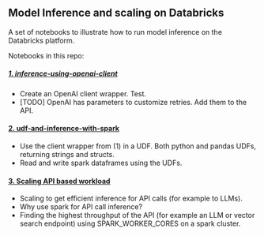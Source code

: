 ## Model Inference and scaling on Databricks

A set of notebooks to illustrate how to run model inference on the Databricks platform.

Notebooks in this repo:

##### [1. inference-using-openai-client](https://e2-demo-field-eng.cloud.databricks.com/?o=1444828305810485#notebook/4251323330573501)

 - Create an OpenAI client wrapper. Test.
 - [TODO] OpenAI has parameters to customize retries. Add them to the API.

#### [2. udf-and-inference-with-spark](https://e2-demo-field-eng.cloud.databricks.com/?o=1444828305810485#notebook/4251323330638003)

 - Use the client wrapper from (1) in a UDF. Both python and pandas UDFs, returning strings and structs.
 - Read and write spark dataframes using the UDFs.

#### [3. Scaling API based workload](https://e2-demo-field-eng.cloud.databricks.com/?o=1444828305810485#notebook/973044544439813)

 - Scaling to get efficient inference for API calls (for example to LLMs).
 - Why use spark for API call inference?
 - Finding the highest throughput of the API (for example an LLM or vector search endpoint) using SPARK_WORKER_CORES on a spark cluster.



